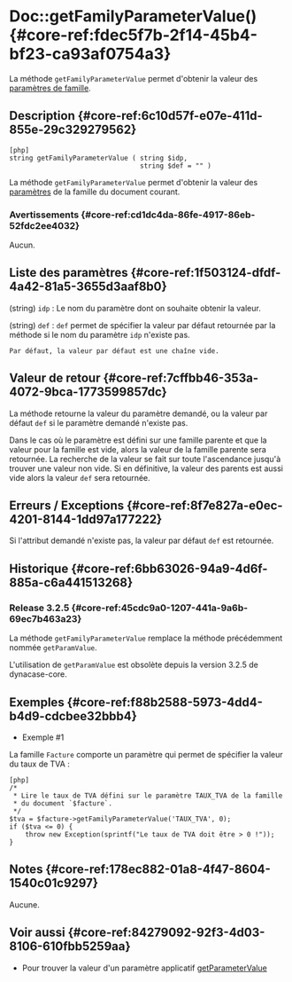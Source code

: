# Doc::getFamilyParameterValue() {#core-ref:fdec5f7b-2f14-45b4-bf23-ca93af0754a3}

<div class="short-description" markdown="1">

La méthode `getFamilyParameterValue` permet d'obtenir la valeur des
[paramètres de famille][family_parameters].

</div>

## Description {#core-ref:6c10d57f-e07e-411d-855e-29c329279562}

    [php]
    string getFamilyParameterValue ( string $idp,
                                     string $def = "" )

La méthode `getFamilyParameterValue` permet d'obtenir la valeur des
[paramètres][family_parameters] de la famille du document courant.

### Avertissements {#core-ref:cd1dc4da-86fe-4917-86eb-52fdc2ee4032}

Aucun.

## Liste des paramètres {#core-ref:1f503124-dfdf-4a42-81a5-3655d3aaf8b0}

(string) `idp`
:   Le nom du paramètre dont on souhaite obtenir la valeur.

(string) `def`
:   `def` permet de spécifier la valeur par défaut retournée par la méthode
    si le nom du paramètre `idp` n'existe pas.
    
    Par défaut, la valeur par défaut est une chaîne vide.

## Valeur de retour {#core-ref:7cffbb46-353a-4072-9bca-1773599857dc}

La méthode retourne la valeur du paramètre demandé, ou la valeur par défaut
`def` si le paramètre demandé n'existe pas.

Dans le cas où le paramètre est défini sur une famille parente et que la valeur
pour la famille est vide, alors la valeur de la famille parente sera retournée.
La recherche de la valeur se fait sur toute l'ascendance jusqu'à trouver une
valeur non vide. Si en définitive, la valeur des parents est aussi vide alors la
valeur `def` sera retournée.


## Erreurs / Exceptions {#core-ref:8f7e827a-e0ec-4201-8144-1dd97a177222}

Si l'attribut demandé n'existe pas, la valeur par défaut `def` est retournée.

## Historique {#core-ref:6bb63026-94a9-4d6f-885a-c6a441513268}

### Release 3.2.5 {#core-ref:45cdc9a0-1207-441a-9a6b-69ec7b463a23}

La méthode `getFamilyParameterValue` remplace la méthode précédemment nommée
`getParamValue`.

L'utilisation de `getParamValue` est obsolète depuis la version 3.2.5 de
dynacase-core.

## Exemples {#core-ref:f88b2588-5973-4dd4-b4d9-cdcbee32bbb4}

- Exemple #1

La famille `Facture` comporte un paramètre qui permet de spécifier la valeur du
taux de TVA :

    [php]
    /*
     * Lire le taux de TVA défini sur le paramètre TAUX_TVA de la famille
     * du document `$facture`.
     */
    $tva = $facture->getFamilyParameterValue('TAUX_TVA', 0);
    if ($tva <= 0) {
        throw new Exception(sprintf("Le taux de TVA doit être > 0 !"));
    }

## Notes {#core-ref:178ec882-01a8-4f47-8604-1540c01c9297}

Aucune.

## Voir aussi {#core-ref:84279092-92f3-4d03-8106-610fbb5259aa}

* Pour trouver la valeur d'un paramètre applicatif [getParameterValue][getParameterValue]

<!-- links -->
[family_parameters]: #core-ref:4595c8e7-5002-4dbc-b6bb-882b4123efd8
[getParameterValue]: #core-ref:c5050c0d-e0f1-4fc7-8619-f11a1686173c
